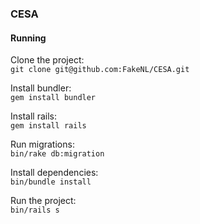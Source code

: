 ### CESA

#### Running
Clone the project:<br>
`git clone git@github.com:FakeNL/CESA.git`

Install bundler:<br>
`gem install bundler`

Install rails:<br>
`gem install rails`

Run migrations:<br>
`bin/rake db:migration`

Install dependencies:<br>
`bin/bundle install`

Run the project:<br>
`bin/rails s`

